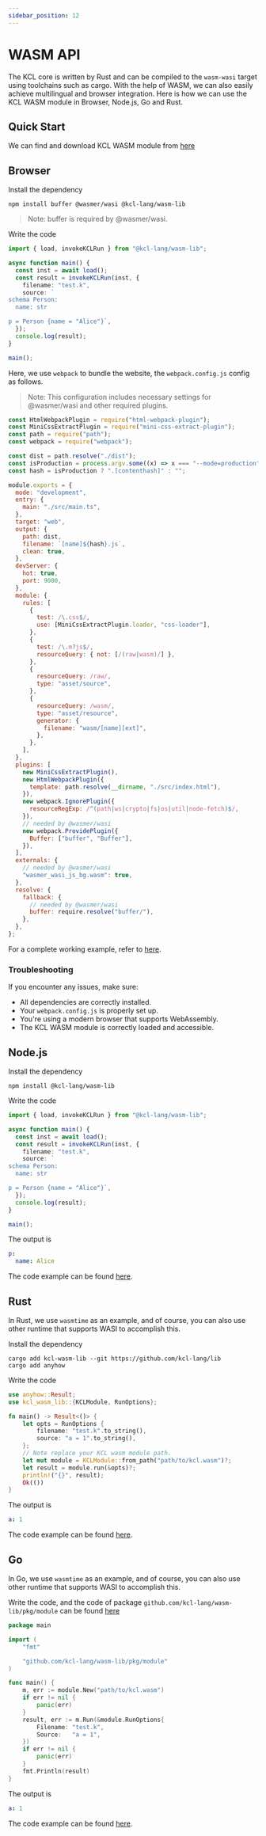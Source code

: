 ```yaml
---
sidebar_position: 12
---
```


# WASM API

The KCL core is written by Rust and can be compiled to the `wasm-wasi` target using toolchains such as cargo. With the help of WASM, we can also easily achieve multilingual and browser integration. Here is how we can use the KCL WASM module in Browser, Node.js, Go and Rust.

## Quick Start

We can find and download KCL WASM module from [here](https://github.com/kcl-lang/lib/tree/main/wasm)

## Browser

Install the dependency

```shell
npm install buffer @wasmer/wasi @kcl-lang/wasm-lib
```

> Note: buffer is required by @wasmer/wasi.

Write the code

```typescript
import { load, invokeKCLRun } from "@kcl-lang/wasm-lib";

async function main() {
  const inst = await load();
  const result = invokeKCLRun(inst, {
    filename: "test.k",
    source: `
schema Person:
  name: str

p = Person {name = "Alice"}`,
  });
  console.log(result);
}

main();
```

Here, we use `webpack` to bundle the website, the `webpack.config.js` config as follows.

> Note: This configuration includes necessary settings for @wasmer/wasi and other required plugins.

```js
const HtmlWebpackPlugin = require("html-webpack-plugin");
const MiniCssExtractPlugin = require("mini-css-extract-plugin");
const path = require("path");
const webpack = require("webpack");

const dist = path.resolve("./dist");
const isProduction = process.argv.some((x) => x === "--mode=production");
const hash = isProduction ? ".[contenthash]" : "";

module.exports = {
  mode: "development",
  entry: {
    main: "./src/main.ts",
  },
  target: "web",
  output: {
    path: dist,
    filename: `[name]${hash}.js`,
    clean: true,
  },
  devServer: {
    hot: true,
    port: 9000,
  },
  module: {
    rules: [
      {
        test: /\.css$/,
        use: [MiniCssExtractPlugin.loader, "css-loader"],
      },
      {
        test: /\.m?js$/,
        resourceQuery: { not: [/(raw|wasm)/] },
      },
      {
        resourceQuery: /raw/,
        type: "asset/source",
      },
      {
        resourceQuery: /wasm/,
        type: "asset/resource",
        generator: {
          filename: "wasm/[name][ext]",
        },
      },
    ],
  },
  plugins: [
    new MiniCssExtractPlugin(),
    new HtmlWebpackPlugin({
      template: path.resolve(__dirname, "./src/index.html"),
    }),
    new webpack.IgnorePlugin({
      resourceRegExp: /^(path|ws|crypto|fs|os|util|node-fetch)$/,
    }),
    // needed by @wasmer/wasi
    new webpack.ProvidePlugin({
      Buffer: ["buffer", "Buffer"],
    }),
  ],
  externals: {
    // needed by @wasmer/wasi
    "wasmer_wasi_js_bg.wasm": true,
  },
  resolve: {
    fallback: {
      // needed by @wasmer/wasi
      buffer: require.resolve("buffer/"),
    },
  },
};
```

For a complete working example, refer to [here](https://github.com/kcl-lang/lib/tree/main/wasm/examples/browser).

### Troubleshooting

If you encounter any issues, make sure:

- All dependencies are correctly installed.
- Your `webpack.config.js` is properly set up.
- You're using a modern browser that supports WebAssembly.
- The KCL WASM module is correctly loaded and accessible.

## Node.js

Install the dependency

```shell
npm install @kcl-lang/wasm-lib
```

Write the code

```typescript
import { load, invokeKCLRun } from "@kcl-lang/wasm-lib";

async function main() {
  const inst = await load();
  const result = invokeKCLRun(inst, {
    filename: "test.k",
    source: `
schema Person:
  name: str

p = Person {name = "Alice"}`,
  });
  console.log(result);
}

main();
```

The output is

```yaml
p:
  name: Alice
```

The code example can be found [here](https://github.com/kcl-lang/lib/tree/main/wasm/examples/node).

## Rust

In Rust, we use `wasmtime` as an example, and of course, you can also use other runtime that supports WASI to accomplish this.

Install the dependency

```shell
cargo add kcl-wasm-lib --git https://github.com/kcl-lang/lib
cargo add anyhow
```

Write the code

```rust
use anyhow::Result;
use kcl_wasm_lib::{KCLModule, RunOptions};

fn main() -> Result<()> {
    let opts = RunOptions {
        filename: "test.k".to_string(),
        source: "a = 1".to_string(),
    };
    // Note replace your KCL wasm module path.
    let mut module = KCLModule::from_path("path/to/kcl.wasm")?;
    let result = module.run(&opts)?;
    println!("{}", result);
    Ok(())
}
```

The output is

```yaml
a: 1
```

The code example can be found [here](https://github.com/kcl-lang/lib/tree/main/wasm/examples/rust).

## Go

In Go, we use `wasmtime` as an example, and of course, you can also use other runtime that supports WASI to accomplish this.

Write the code, and the code of package `github.com/kcl-lang/wasm-lib/pkg/module` can be found [here](https://github.com/kcl-lang/lib/blob/main/wasm/examples/go/pkg/module/module.go)

```go
package main

import (
	"fmt"

	"github.com/kcl-lang/wasm-lib/pkg/module"
)

func main() {
	m, err := module.New("path/to/kcl.wasm")
	if err != nil {
		panic(err)
	}
	result, err := m.Run(&module.RunOptions{
		Filename: "test.k",
		Source:   "a = 1",
	})
	if err != nil {
		panic(err)
	}
	fmt.Println(result)
}
```

The output is

```yaml
a: 1
```

The code example can be found [here](https://github.com/kcl-lang/lib/tree/main/wasm/examples/go).
